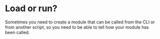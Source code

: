 # Load or run?

Sometimes you need to create a module that can be called from the CLI or from
another script, so you need to be able to tell how your module has been called.
